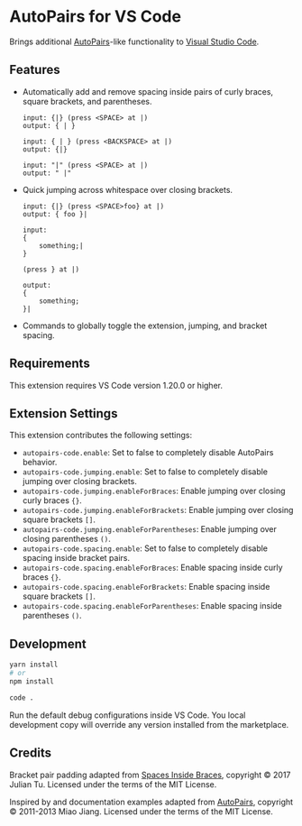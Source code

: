 # AutoPairs for VS Code

Brings additional [AutoPairs][]-like functionality to [Visual Studio Code][vsc].

## Features

* Automatically add and remove spacing inside pairs of curly braces, square
  brackets, and parentheses.

    ```text
    input: {|} (press <SPACE> at |)
    output: { | }

    input: { | } (press <BACKSPACE> at |)
    output: {|}

    input: "|" (press <SPACE> at |)
    output: " |"
    ```

* Quick jumping across whitespace over closing brackets.

    ```text
    input: {|} (press <SPACE>foo} at |)
    output: { foo }|

    input:
    {
        something;|
    }

    (press } at |)

    output:
    {
        something;
    }|
    ```

* Commands to globally toggle the extension, jumping, and bracket spacing.

## Requirements

This extension requires VS Code version 1.20.0 or higher.

## Extension Settings

This extension contributes the following settings:

* `autopairs-code.enable`: Set to false to completely disable AutoPairs
  behavior.
* `autopairs-code.jumping.enable`: Set to false to completely disable jumping
  over closing brackets.
* `autopairs-code.jumping.enableForBraces`: Enable jumping over closing curly
  braces `{}`.
* `autopairs-code.jumping.enableForBrackets`: Enable jumping over closing square
  brackets `[]`.
* `autopairs-code.jumping.enableForParentheses`: Enable jumping over closing
  parentheses `()`.
* `autopairs-code.spacing.enable`: Set to false to completely disable spacing
  inside bracket pairs.
* `autopairs-code.spacing.enableForBraces`: Enable spacing inside curly braces
  `{}`.
* `autopairs-code.spacing.enableForBrackets`: Enable spacing inside square
  brackets `[]`.
* `autopairs-code.spacing.enableForParentheses`: Enable spacing inside
  parentheses `()`.

## Development

```bash
yarn install
# or
npm install

code .
```

Run the default debug configurations inside VS Code. You local development copy
will override any version installed from the marketplace.

## Credits

Bracket pair padding adapted from [Spaces Inside Braces][sib], copyright © 2017
Julian Tu. Licensed under the terms of the MIT License.

Inspired by and documentation examples adapted from [AutoPairs][], copyright ©
2011-2013 Miao Jiang. Licensed under the terms of the MIT License.

[AutoPairs]: https://github.com/jiangmiao/auto-pairs
[sib]: https://github.com/AiryShift/spaces-inside-braces
[vsc]: https://code.visualstudio.com/
